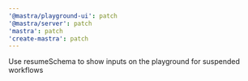 ```yaml
---
'@mastra/playground-ui': patch
'@mastra/server': patch
'mastra': patch
'create-mastra': patch
---
```


Use resumeSchema to show inputs on the playground for suspended workflows
